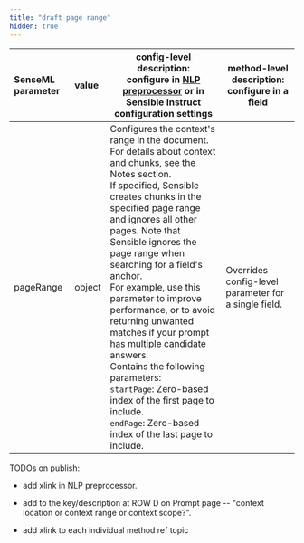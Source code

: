 ```yaml
---
title: "draft page range"
hidden: true
---
```


| SenseML parameter | value  | config-level description:<br/>configure in [NLP preprocessor](doc:nlp) or in Sensible Instruct configuration settings | method-level description:<br/>configure in a field   |
| :---------------- | :----- | ------------------------------------------------------------ | ---------------------------------------------------- |
| pageRange         | object | Configures the context's range in the document. For details about context and chunks, see the Notes section.<br/>If specified, Sensible creates chunks in the specified page range and ignores all other pages. Note that Sensible ignores the page range when searching for a field's anchor.<br/>For example, use this parameter to improve performance, or to avoid returning unwanted matches if your prompt has multiple candidate answers.<br/>Contains the following parameters: <br/>`startPage`:  Zero-based index of the first page to include. <br/>`endPage`: Zero-based index of the last page to include. | Overrides config-level parameter for a single field. |

TODOs on publish:

- add xlink in NLP preprocessor.

- add to the key/description at ROW D on Prompt page -- "context location or context range or context scope?".

- add xlink to each individual method ref topic

  
